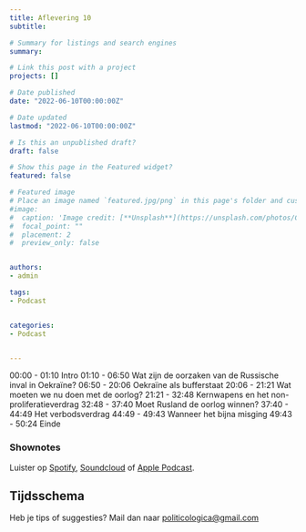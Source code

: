```yaml
---
title: Aflevering 10
subtitle: 

# Summary for listings and search engines
summary: 

# Link this post with a project
projects: []

# Date published
date: "2022-06-10T00:00:00Z"

# Date updated
lastmod: "2022-06-10T00:00:00Z"

# Is this an unpublished draft?
draft: false

# Show this page in the Featured widget?
featured: false

# Featured image
# Place an image named `featured.jpg/png` in this page's folder and customize its options here.
#image:
#  caption: 'Image credit: [**Unsplash**](https://unsplash.com/photos/CpkOjOcXdUY)'
#  focal_point: ""
#  placement: 2
#  preview_only: false


authors:
- admin

tags:
- Podcast


categories:
- Podcast


---
```

00:00 - 01:10 Intro
01:10 - 06:50 Wat zijn de oorzaken van de Russische inval in Oekraïne?
06:50 - 20:06 Oekraïne als bufferstaat
20:06 - 21:21 Wat moeten we nu doen met de oorlog?
21:21 - 32:48 Kernwapens en het non-proliferatieverdrag
32:48 - 37:40 Moet Rusland de oorlog winnen?
37:40 - 44:49 Het verbodsverdrag
44:49 - 49:43 Wanneer het bijna misging
49:43 - 50:24 Einde

### Shownotes

Luister op [Spotify](https://open.spotify.com/episode/3TqlrZVVIh5ldNncXGzNjt?si=6de522bac9ad4ac7), [Soundcloud](https://soundcloud.com/user-299897290/aflevering-10-hoe-reeel-is-een-kernwapenoorlog) of [Apple Podcast](https://podcasts.apple.com/be/podcast/aflevering-10-hoe-re%C3%ABel-is-een-kernwapenoorlog/id1570392842?i=1000583844089).

## Tijdsschema

Heb je tips of suggesties? Mail dan naar politicologica@gmail.com
